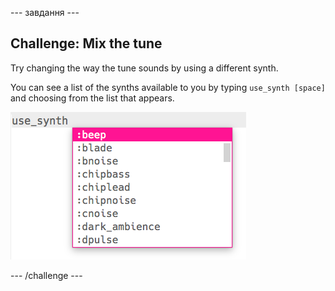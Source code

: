 \--- завдання \---

## Challenge: Mix the tune

Try changing the way the tune sounds by using a different synth.

You can see a list of the synths available to you by typing `use_synth [space]` and choosing from the list that appears.

![Choosing a synth](images/use_synth.png)

\--- /challenge \---